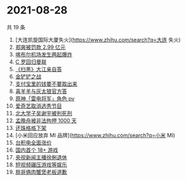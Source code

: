 # 2021-08-28

共 19 条

<!-- BEGIN ZHIHUSEARCH -->
<!-- 最后更新时间 Sat Aug 28 2021 12:13:24 GMT+0800 (China Standard Time) -->
1. [大连凯旋国际大厦失火](https://www.zhihu.com/search?q=大连 失火)
1. [郑爽被罚款 2.99 亿元  ](https://www.zhihu.com/search?q=郑爽)
1. [喀布尔机场发生两起爆炸](https://www.zhihu.com/search?q=喀布尔机场)
1. [C 罗回归曼联](https://www.zhihu.com/search?q=C罗)
1. [《扫黑》大江亲自答](https://www.zhihu.com/search?q=扫黑风暴)
1. [金铲铲之战](https://www.zhihu.com/search?q=金铲铲之战)
1. [支付宝里的钱要不要取出来](https://www.zhihu.com/search?q=支付宝)
1. [喜羊羊与灰太狼官方答](https://www.zhihu.com/search?q=喜羊羊与灰太狼)
1. [原神「雷电将军」角色 pv](https://www.zhihu.com/search?q=原神)
1. [爱奇艺取消选秀节目](https://www.zhihu.com/search?q=爱奇艺选秀)
1. [北大学子吴谢宇被判死刑](https://www.zhihu.com/search?q=吴谢宇)
1. [孟晚舟被非法拘押 1000 天](https://www.zhihu.com/search?q=孟晚舟)
1. [还珠格格下架](https://www.zhihu.com/search?q=还珠格格)
1. [小米回应放弃 MI 品牌](https://www.zhihu.com/search?q=小米 MI)
1. [台积电全面涨价](https://www.zhihu.com/search?q=台积电)
1. [国内首个 18+ 游戏](https://www.zhihu.com/search?q=光与夜之恋)
1. [央视新闻主播徐俐退休](https://www.zhihu.com/search?q=徐俐)
1. [短视频碾压游戏等娱乐](https://www.zhihu.com/search?q=短视频)
1. [胖哥俩肉蟹煲老板道歉](https://www.zhihu.com/search?q=胖哥俩肉蟹煲)
<!-- END ZHIHUSEARCH -->
